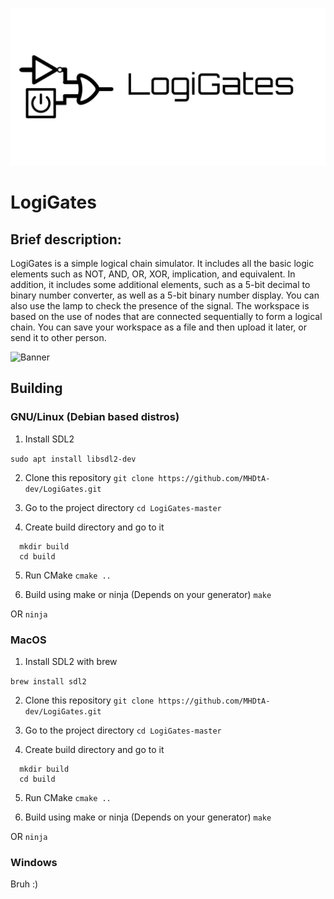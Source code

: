 ![Banner](banner.jpg)

# LogiGates

## Brief description:
LogiGates is a simple logical chain simulator. It includes all the basic logic elements such as NOT, AND, OR, XOR, implication, and equivalent. In addition, it includes some additional elements, such as a 5-bit decimal to binary number converter, as well as a 5-bit binary number display. You can also use the lamp to check the presence of the signal. The workspace is based on the use of nodes that are connected sequentially to form a logical chain. You can save your workspace as a file and then upload it later, or send it to other person.

![Banner](demo.gif)

## Building

### GNU/Linux (Debian based distros)

1. Install SDL2

`sudo apt install libsdl2-dev`

2. Clone this repository
`git clone https://github.com/MHDtA-dev/LogiGates.git`

3. Go to the project directory
`cd LogiGates-master`

4. Create build directory and go to it
```
  mkdir build
  cd build
```

5. Run CMake
`cmake ..`

6. Build using make or ninja (Depends on your generator)
`make`

OR
`ninja`

### MacOS

1. Install SDL2 with brew

`brew install sdl2`

2. Clone this repository
`git clone https://github.com/MHDtA-dev/LogiGates.git`

3. Go to the project directory
`cd LogiGates-master`

4. Create build directory and go to it
```
  mkdir build
  cd build
```

5. Run CMake
`cmake ..`

6. Build using make or ninja (Depends on your generator)
`make`

OR
`ninja`

### Windows

Bruh :)
